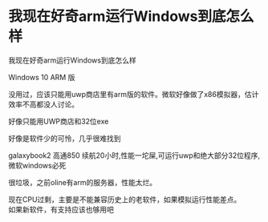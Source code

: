 # 我现在好奇arm运行Windows到底怎么样


我现在好奇arm运行Windows到底怎么样

Windows 10 ARM 版

没用过，应该只能用uwp商店里有arm版的软件。微软好像做了x86模拟器，估计效率不高都没人讨论。

好像只能用UWP商店和32位exe

好像是软件少的可怜，几乎很难找到

galaxybook2 高通850 续航20小时,性能一坨屎,可运行uwp和绝大部分32位程序,微软windows必死<img src="static/image/smiley/default/victory.gif" smilieid="14" border="0" alt="" />

很垃圾，之前oline有arm的服务器，性能太烂。

现在CPU过剩，主要是不能兼容历史上的老软件，如果模拟运行性能差点。<br />
如果新软件，有支持应该也够用吧
